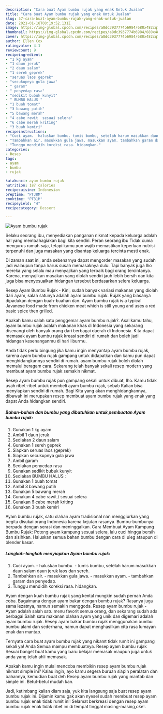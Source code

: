 ```yaml
---
description: "Cara buat Ayam bumbu rujak yang enak Untuk Jualan"
title: "Cara buat Ayam bumbu rujak yang enak Untuk Jualan"
slug: 57-cara-buat-ayam-bumbu-rujak-yang-enak-untuk-jualan
date: 2021-01-18T00:19:52.131Z
image: https://img-global.cpcdn.com/recipes/a8dc3937774b6984/680x482cq70/ayam-bumbu-rujak-foto-resep-utama.jpg
thumbnail: https://img-global.cpcdn.com/recipes/a8dc3937774b6984/680x482cq70/ayam-bumbu-rujak-foto-resep-utama.jpg
cover: https://img-global.cpcdn.com/recipes/a8dc3937774b6984/680x482cq70/ayam-bumbu-rujak-foto-resep-utama.jpg
author: Ellen Cox
ratingvalue: 4.1
reviewcount: 9
recipeingredient:
- "1 kg ayam"
- "1 daun jeruk"
- "2 daun salam"
- "1 sereh geprek"
- "seruas laos geprek"
- "secukupnya gula jawa"
- " garam"
- " penyedap rasa"
- "sedikit bubuk kunyit"
- " BUMBU HALUS "
- "1 buah tomat"
- "3 bawang putih"
- "5 bawang merah"
- "4 cabe rawit  sesuai selera"
- "6 cabe merah kriting"
- "3 buah kemiri"
recipeinstructions:
- "Cuci ayam.  haluskan bumbu. tumis bumbu, setelah harum masukkan daun salam daun jeruk laos dan sereh."
- "Tambahkan air. masukkan gula jawa. masukkan ayam. tambahkan garam dan penyedap."
- "Tunggu mendidih koreksi rasa. hidangkan."
categories:
- Resep
tags:
- ayam
- bumbu
- rujak

katakunci: ayam bumbu rujak 
nutrition: 187 calories
recipecuisine: Indonesian
preptime: "PT38M"
cooktime: "PT31M"
recipeyield: "4"
recipecategory: Dessert

---
```



![Ayam bumbu rujak](https://img-global.cpcdn.com/recipes/a8dc3937774b6984/680x482cq70/ayam-bumbu-rujak-foto-resep-utama.jpg)

Selaku seorang ibu, menyediakan panganan nikmat kepada keluarga adalah hal yang membahagiakan bagi kita sendiri. Peran seorang ibu Tidak cuma mengurus rumah saja, tetapi kamu pun wajib memastikan keperluan nutrisi terpenuhi dan juga masakan yang disantap keluarga tercinta mesti enak.

Di zaman  saat ini, anda sebenarnya dapat mengorder masakan yang sudah jadi walaupun tanpa harus susah memasaknya dulu. Tapi banyak juga lho mereka yang selalu mau menyajikan yang terbaik bagi orang tercintanya. Karena, menyajikan masakan yang diolah sendiri jauh lebih bersih dan kita juga bisa menyesuaikan hidangan tersebut berdasarkan selera keluarga. 

Resep Ayam Bumbu Rujak - Kini, sudah banyak variasi makanan yang diolah dari ayam, salah satunya adalah ayam bumbu rujak. Rujak yang biasanya dipadukan dengan buah-buahan dan. Ayam bumbu rujak is a typical Javanese food made from chicken meat which is still young and uses a red basic spice then grilled.

Apakah kamu salah satu penggemar ayam bumbu rujak?. Asal kamu tahu, ayam bumbu rujak adalah makanan khas di Indonesia yang sekarang disenangi oleh banyak orang dari berbagai daerah di Indonesia. Kita dapat memasak ayam bumbu rujak kreasi sendiri di rumah dan boleh jadi hidangan kesenanganmu di hari liburmu.

Anda tidak perlu bingung jika kamu ingin menyantap ayam bumbu rujak, karena ayam bumbu rujak gampang untuk didapatkan dan kamu pun dapat menghidangkannya sendiri di rumah. ayam bumbu rujak boleh diolah memalui beragam cara. Sekarang telah banyak sekali resep modern yang membuat ayam bumbu rujak semakin nikmat.

Resep ayam bumbu rujak pun gampang sekali untuk dibuat, lho. Kamu tidak usah ribet-ribet untuk membeli ayam bumbu rujak, sebab Kalian bisa menyiapkan sendiri di rumah. Bagi Kita yang akan menghidangkannya, dibawah ini merupakan resep membuat ayam bumbu rujak yang enak yang dapat Anda hidangkan sendiri.

<!--inarticleads1-->

##### Bahan-bahan dan bumbu yang dibutuhkan untuk pembuatan Ayam bumbu rujak:

1. Gunakan 1 kg ayam
1. Ambil 1 daun jeruk
1. Sediakan 2 daun salam
1. Gunakan 1 sereh geprek
1. Siapkan seruas laos (geprek)
1. Siapkan secukupnya gula jawa
1. Ambil  garam
1. Sediakan  penyedap rasa
1. Gunakan sedikit bubuk kunyit
1. Sediakan  BUMBU HALUS :
1. Gunakan 1 buah tomat
1. Ambil 3 bawang putih
1. Gunakan 5 bawang merah
1. Gunakan 4 cabe rawit / sesuai selera
1. Gunakan 6 cabe merah kriting
1. Gunakan 3 buah kemiri


Ayam bumbu rujak, satu olahan ayam tradisional nan menggiurkan yang begitu disukai orang Indonesia karena kejutan rasanya. Bumbu-bumbunya berpadu dengan serasi dan meninggalkan. Cara Membuat Ayam Kampung Bumbu Rujak: Potong ayam kampung sesuai selera, lalu cuci hingga bersih dan sisihkan. Haluskan semua bahan bumbu dengan cara di uleg ataupun di blender kasar. 

<!--inarticleads2-->

##### Langkah-langkah menyiapkan Ayam bumbu rujak:

1. Cuci ayam.  - haluskan bumbu. - tumis bumbu, setelah harum masukkan daun salam daun jeruk laos dan sereh.
1. Tambahkan air. - masukkan gula jawa. - masukkan ayam. - tambahkan garam dan penyedap.
1. Tunggu mendidih koreksi rasa. hidangkan.


Ayam dengan kuah bumbu rujak yang kental mungkin sudah pernah Anda coba. Bagaimana dengan ayam bakar dengan bumbu rujak? Rasanya juga sama lezatnya, namun semakin menggoda. Resep ayam bumbu rujak - Ayam adalah salah satu menu favorit semua orang, dan sekarang sudah ada berbagai Salah satu makanan olahan ayam yang unik dan digemari adalah ayam bumbu rujak. Resep ayam bakar bumbu rujak menggunakan bumbu bumbu alami dan sederhana, namun dapat menghasilkan cita rasa lumayan enak dan mantap. 

Ternyata cara buat ayam bumbu rujak yang nikamt tidak rumit ini gampang sekali ya! Anda Semua mampu membuatnya. Resep ayam bumbu rujak Sesuai banget buat kamu yang baru belajar memasak maupun juga untuk anda yang telah ahli memasak.

Apakah kamu ingin mulai mencoba membikin resep ayam bumbu rujak nikmat simple ini? Kalau ingin, ayo kamu segera buruan siapin peralatan dan bahannya, kemudian buat deh Resep ayam bumbu rujak yang mantab dan simple ini. Betul-betul mudah kan. 

Jadi, ketimbang kalian diam saja, yuk kita langsung saja buat resep ayam bumbu rujak ini. Dijamin kamu gak akan nyesel sudah membuat resep ayam bumbu rujak enak tidak rumit ini! Selamat berkreasi dengan resep ayam bumbu rujak enak tidak ribet ini di tempat tinggal masing-masing,oke!.

